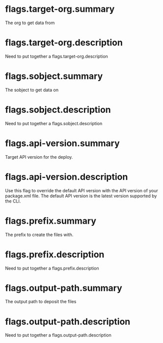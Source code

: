 # flags.target-org.summary

The org to get data from

# flags.target-org.description

Need to put together a flags.target-org.description

# flags.sobject.summary

The sobject to get data on

# flags.sobject.description

Need to put together a flags.sobject.description

# flags.api-version.summary

Target API version for the deploy.

# flags.api-version.description

Use this flag to override the default API version with the API version of your package.xml file. The default API version is the latest version supported by the CLI.

# flags.prefix.summary

The prefix to create the files with.

# flags.prefix.description

Need to put together a flags.prefix.description

# flags.output-path.summary

The output path to deposit the files

# flags.output-path.description

Need to put together a flags.output-path.description
